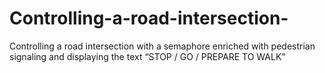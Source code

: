 # Controlling-a-road-intersection-
Controlling a road intersection with a semaphore enriched with pedestrian signaling and displaying the text “STOP / GO / PREPARE TO WALK”
